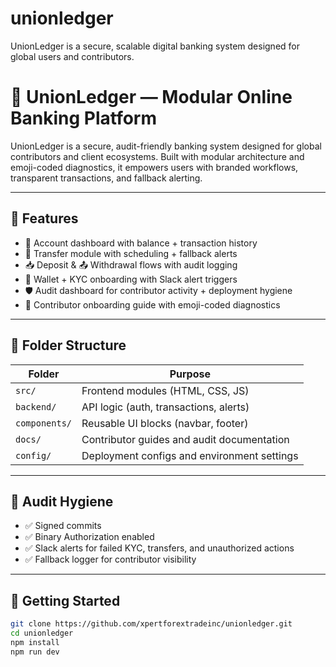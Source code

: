 # unionledger
UnionLedger is a secure, scalable digital banking system designed for global users and contributors.
# 🏦 UnionLedger — Modular Online Banking Platform

UnionLedger is a secure, audit-friendly banking system designed for global contributors and client ecosystems. Built with modular architecture and emoji-coded diagnostics, it empowers users with branded workflows, transparent transactions, and fallback alerting.

---

## 🚀 Features

- 💼 Account dashboard with balance + transaction history
- 💸 Transfer module with scheduling + fallback alerts
- 📥 Deposit & 📤 Withdrawal flows with audit logging
- 📝 Wallet + KYC onboarding with Slack alert triggers
- 🛡️ Audit dashboard for contributor activity + deployment hygiene
- 📘 Contributor onboarding guide with emoji-coded diagnostics

---

## 🧩 Folder Structure

| Folder         | Purpose                                      |
|----------------|----------------------------------------------|
| `src/`         | Frontend modules (HTML, CSS, JS)             |
| `backend/`     | API logic (auth, transactions, alerts)       |
| `components/`  | Reusable UI blocks (navbar, footer)          |
| `docs/`        | Contributor guides and audit documentation   |
| `config/`      | Deployment configs and environment settings  |

---

## 🔐 Audit Hygiene

- ✅ Signed commits
- ✅ Binary Authorization enabled
- ✅ Slack alerts for failed KYC, transfers, and unauthorized actions
- ✅ Fallback logger for contributor visibility

---

## 📣 Getting Started

```bash
git clone https://github.com/xpertforextradeinc/unionledger.git
cd unionledger
npm install
npm run dev
